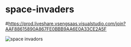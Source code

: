 # space-invaders
#https://prod.liveshare.vsengsaas.visualstudio.com/join?AAF88615890A867FE0BBB9AA6E0A33CE2A5F

![space invadors](https://user-images.githubusercontent.com/97989279/213554571-06e4a793-1c14-4d97-9dae-7364483058b6.png)
